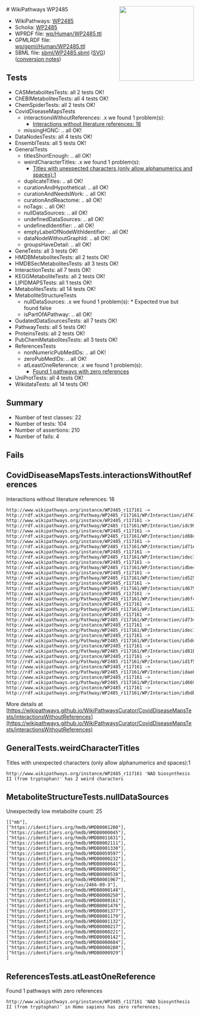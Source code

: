 <img style="float: right; width: 200px" src="../logo.png" />
# WikiPathways WP2485

* WikiPathways: [WP2485](https://identifiers.org/wikipathways:WP2485)
* Scholia: [WP2485](https://scholia.toolforge.org/wikipathways/WP2485)
* WPRDF file: [wp/Human/WP2485.ttl](../wp/Human/WP2485.ttl)
* GPMLRDF file: [wp/gpml/Human/WP2485.ttl](../wp/gpml/Human/WP2485.ttl)
* SBML file: [sbml/WP2485.sbml](../sbml/WP2485.sbml) ([SVG](../sbml/WP2485.svg)) ([conversion notes](../sbml/WP2485.txt))

## Tests
* CASMetabolitesTests: all 2 tests OK!
* ChEBIMetabolitesTests: all 4 tests OK!
* ChemSpiderTests: all 2 tests OK!
* CovidDiseaseMapsTests
    * interactionsWithoutReferences: .x we found 1 problem(s):
        * [Interactions without literature references: 18](#9701cce9)
    * missingHGNC: .. all OK!
* DataNodesTests: all 4 tests OK!
* EnsemblTests: all 5 tests OK!
* GeneralTests
    * titlesShortEnough: .. all OK!
    * weirdCharacterTitles: .x we found 1 problem(s):
        * [Titles with unexpected characters (only allow alphanumerics and spaces):1](#fda87b3f)
    * duplicateTitles: .. all OK!
    * curationAndHypothetical: .. all OK!
    * curationAndNeedsWork: .. all OK!
    * curationAndReactome: .. all OK!
    * noTags: .. all OK!
    * nullDataSources: .. all OK!
    * undefinedDataSources: .. all OK!
    * undefinedIdentifier: .. all OK!
    * emptyLabelOfNodeWithIdentifier: .. all OK!
    * dataNodeWithoutGraphId: .. all OK!
    * groupsHaveDetail: .. all OK!
* GeneTests: all 3 tests OK!
* HMDBMetabolitesTests: all 2 tests OK!
* HMDBSecMetabolitesTests: all 3 tests OK!
* InteractionTests: all 7 tests OK!
* KEGGMetaboliteTests: all 2 tests OK!
* LIPIDMAPSTests: all 1 tests OK!
* MetabolitesTests: all 14 tests OK!
* MetaboliteStructureTests
    * nullDataSources: .x we found 1 problem(s):
            * Expected true but found false
    * isPartOfAPathway: .. all OK!
* OudatedDataSourcesTests: all 7 tests OK!
* PathwayTests: all 5 tests OK!
* ProteinsTests: all 2 tests OK!
* PubChemMetabolitesTests: all 3 tests OK!
* ReferencesTests
    * nonNumericPubMedIDs: .. all OK!
    * zeroPubMedIDs: .. all OK!
    * atLeastOneReference: .x we found 1 problem(s):
        * [Found 1 pathways with zero references](#35eb778e)
* UniProtTests: all 4 tests OK!
* WikidataTests: all 14 tests OK!


## Summary

* Number of test classes: 22
* Number of tests: 104
* Number of assertions: 210
* Number of fails: 4

## Fails

<a name="9701cce9" />

## CovidDiseaseMapsTests.interactionsWithoutReferences

Interactions without literature references: 18
```
http://www.wikipathways.org/instance/WP2485_r117161 -> http://rdf.wikipathways.org/Pathway/WP2485_r117161/WP/Interaction/id747e8b7e
http://www.wikipathways.org/instance/WP2485_r117161 -> http://rdf.wikipathways.org/Pathway/WP2485_r117161/WP/Interaction/idc99f1447
http://www.wikipathways.org/instance/WP2485_r117161 -> http://rdf.wikipathways.org/Pathway/WP2485_r117161/WP/Interaction/id88c3a2d5
http://www.wikipathways.org/instance/WP2485_r117161 -> http://rdf.wikipathways.org/Pathway/WP2485_r117161/WP/Interaction/id71ee2c34
http://www.wikipathways.org/instance/WP2485_r117161 -> http://rdf.wikipathways.org/Pathway/WP2485_r117161/WP/Interaction/idec7e3d8f
http://www.wikipathways.org/instance/WP2485_r117161 -> http://rdf.wikipathways.org/Pathway/WP2485_r117161/WP/Interaction/idbe4992c2
http://www.wikipathways.org/instance/WP2485_r117161 -> http://rdf.wikipathways.org/Pathway/WP2485_r117161/WP/Interaction/id5252de2a
http://www.wikipathways.org/instance/WP2485_r117161 -> http://rdf.wikipathways.org/Pathway/WP2485_r117161/WP/Interaction/id6750bbc9
http://www.wikipathways.org/instance/WP2485_r117161 -> http://rdf.wikipathways.org/Pathway/WP2485_r117161/WP/Interaction/id6f448e49
http://www.wikipathways.org/instance/WP2485_r117161 -> http://rdf.wikipathways.org/Pathway/WP2485_r117161/WP/Interaction/id112b8880
http://www.wikipathways.org/instance/WP2485_r117161 -> http://rdf.wikipathways.org/Pathway/WP2485_r117161/WP/Interaction/id7348fd8b
http://www.wikipathways.org/instance/WP2485_r117161 -> http://rdf.wikipathways.org/Pathway/WP2485_r117161/WP/Interaction/idec1d29db
http://www.wikipathways.org/instance/WP2485_r117161 -> http://rdf.wikipathways.org/Pathway/WP2485_r117161/WP/Interaction/id5dd6c767
http://www.wikipathways.org/instance/WP2485_r117161 -> http://rdf.wikipathways.org/Pathway/WP2485_r117161/WP/Interaction/id81bae729
http://www.wikipathways.org/instance/WP2485_r117161 -> http://rdf.wikipathways.org/Pathway/WP2485_r117161/WP/Interaction/id1f55b3d8
http://www.wikipathways.org/instance/WP2485_r117161 -> http://rdf.wikipathways.org/Pathway/WP2485_r117161/WP/Interaction/idae81822
http://www.wikipathways.org/instance/WP2485_r117161 -> http://rdf.wikipathways.org/Pathway/WP2485_r117161/WP/Interaction/id6694860d
http://www.wikipathways.org/instance/WP2485_r117161 -> http://rdf.wikipathways.org/Pathway/WP2485_r117161/WP/Interaction/idbdb09dc0
```

More details at [https://wikipathways.github.io/WikiPathwaysCurator/CovidDiseaseMapsTests/interactionsWithoutReferences](https://wikipathways.github.io/WikiPathwaysCurator/CovidDiseaseMapsTests/interactionsWithoutReferences)

<a name="fda87b3f" />

## GeneralTests.weirdCharacterTitles

Titles with unexpected characters (only allow alphanumerics and spaces):1
```
http://www.wikipathways.org/instance/WP2485_r117161 'NAD biosynthesis II (from tryptophan)' has 2 weird characters
```

<a name="919041ad" />

## MetaboliteStructureTests.nullDataSources

Unexpectedly low metabolite count: 25
```
[["mb"],
["https://identifiers.org/hmdb/HMDB0001200"],
["https://identifiers.org/hmdb/HMDB0000045"],
["https://identifiers.org/hmdb/HMDB0011631"],
["https://identifiers.org/hmdb/HMDB0002111"],
["https://identifiers.org/hmdb/HMDB0001330"],
["https://identifiers.org/hmdb/HMDB0059597"],
["https://identifiers.org/hmdb/HMDB0000232"],
["https://identifiers.org/hmdb/HMDB0000641"],
["https://identifiers.org/hmdb/HMDB0000902"],
["https://identifiers.org/hmdb/HMDB0000538"],
["https://identifiers.org/hmdb/HMDB0001967"],
["https://identifiers.org/cas/2466-09-3"],
["https://identifiers.org/hmdb/HMDB0000148"],
["https://identifiers.org/hmdb/HMDB0000250"],
["https://identifiers.org/hmdb/HMDB0000161"],
["https://identifiers.org/hmdb/HMDB0001476"],
["https://identifiers.org/hmdb/HMDB0001377"],
["https://identifiers.org/hmdb/HMDB0001179"],
["https://identifiers.org/hmdb/HMDB0001132"],
["https://identifiers.org/hmdb/HMDB0000217"],
["https://identifiers.org/hmdb/HMDB0000221"],
["https://identifiers.org/hmdb/HMDB0000142"],
["https://identifiers.org/hmdb/HMDB0000684"],
["https://identifiers.org/hmdb/HMDB0000280"],
["https://identifiers.org/hmdb/HMDB0000929"]
]
```

<a name="35eb778e" />

## ReferencesTests.atLeastOneReference

Found 1 pathways with zero references
```
http://www.wikipathways.org/instance/WP2485_r117161 'NAD biosynthesis II (from tryptophan)' in Homo sapiens has zero references; 
```

